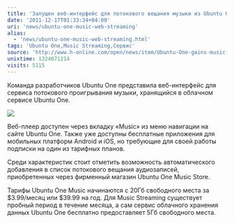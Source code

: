 ```yaml
---
title: 'Запущен веб-интерфейс для потокового вещания музыки из Ubuntu One'
date: '2011-12-17T01:33:34+04:00'
uri: 'news/ubuntu-one-music-web-streaming'
alias: 
  - 'news/ubuntu-one-music-web-streaming.html'
tags: 'Ubuntu One,Music Streaming,Сервис'
source: 'http://www.h-online.com/open/news/item/Ubuntu-One-gains-music-web-streaming-1396930.html'
unixtime: 1324071214
visits: 5115
---
```

Команда разработчиков Ubuntu One представила веб-интерфейс для сервиса потокового проигрывания музыки, хранящийся в облачном сервисе Ubuntu One.

[![](img/2011/12/17/01-00/music-streaming-web-6522676923-o.jpg)](img/2011/12/17/01-00/music-streaming-web-6522676923-o.jpg)

Веб-плеер доступен через вкладку «Music» из меню навигации на сайте Ubuntu One. Также уже доступны бесплатные приложения для мобильных платформ Android и iOS, но требующие для своей работы подписки на один из тарифных планов.

Среди характеристик стоит отметить возможность автоматического добавления в список потокового вещания аудиозаписей, приобретенных через фирменный магазин Ubuntu One Music Store.

Тарифы Ubuntu One Music начинаются с 20Гб свободного места за $3.99/месяц или $39.99 на год. Для Music Streaming существует пробный период в течение месяца, а сам сервис облачного хранения данных Ubuntu One бесплатно предоставляет 5Гб свободного места.
